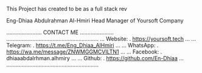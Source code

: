 This Project has created to be as a full stack rev




Eng-Dhiaa Abdulrahman Al-Hmiri
Head Manager of Yoursoft Company 

.......................  CONTACT ME   ......................
............................................................
... Website:   . https://yoursoft.tech                   ...
... Telegram:  . https://t.me/Eng_Dhiaa_AlHmiri          ...
... WhatsApp:  . https://wa.me/message/ZNWMGGMCVILTN1    ...
... Facebook:  . dhiaaabdalrhman.alhmiry                 ...
... Github:    . https://github.com/En-Dhiaa             ...
............................................................
